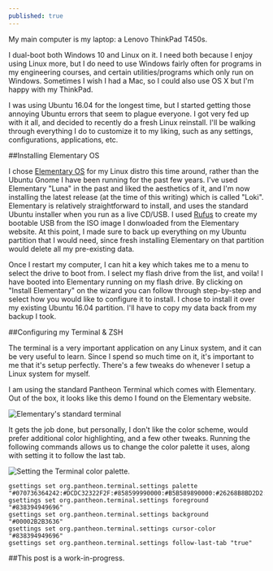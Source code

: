 ```yaml
---
published: true
---
```

My main computer is my laptop: a Lenovo ThinkPad T450s.

I dual-boot both Windows 10 and Linux on it. I need both because I enjoy using Linux more, but I do need to use Windows fairly often for programs in my engineering courses, and certain utilities/programs which only run on Windows. Sometimes I wish I had a Mac, so I could also use OS X but I'm happy with my ThinkPad.

I was using Ubuntu 16.04 for the longest time, but I started getting those annoying Ubuntu errors that seem to plague everyone. I got very fed up with it all, and decided to recently do a fresh Linux reinstall. I'll be walking through everything I do to customize it to my liking, such as any settings, configurations, applications, etc.

##Installing Elementary OS

I chose [Elementary OS](https://elementary.io/) for my Linux distro this time around, rather than the Ubuntu Gnome I have been running for the past few years. I've used Elementary "Luna" in the past and liked the aesthetics of it, and I'm now installing the latest release (at the time of this writing) which is called "Loki". Elementary is relatively straightforward to install, and uses the standard Ubuntu installer when you run as a live CD/USB. I used [Rufus](https://rufus.akeo.ie/) to create my bootable USB from the ISO image I donwloaded from the Elementary website. At this point, I made sure to back up everything on my Ubuntu partition that I would need, since fresh installing Elementary on that partition would delete all my pre-existing data.

Once I restart my computer, I can hit a key which takes me to a menu to select the drive to boot from. I select my flash drive from the list, and voila! I have booted into Elementary running on my flash drive. By clicking on "Install Elementary" on the wizard you can follow through step-by-step and select how you would like to configure it to install. I chose to install it over my existing Ubuntu 16.04 partition. I'll have to copy my data back from my backup I took.

##Configuring my Terminal & ZSH

The terminal is a very important application on any Linux system, and it can be very useful to learn. Since I spend so much time on it, it's important to me that it's setup perfectly. There's a few tweaks do whenever I setup a Linux system for myself.

I am using the standard Pantheon Terminal which comes with Elementary. Out of the box, it looks like this demo I found on the Elementary website.

![Elementary's standard terminal]({{site.baseurl}}/images/elementary_terminal_standard.png)

It gets the job done, but personally, I don't like the color scheme, would prefer additional color highlighting, and a few other tweaks. Running the following commands allows us to change the color palette it uses, along with setting it to follow the last tab.

![Setting the Terminal color palette.]({{site.baseurl}}/images/carbon_terminal_colors.png)


	gsettings set org.pantheon.terminal.settings palette "#070736364242:#DCDC32322F2F:#858599990000:#B5B589890000:#26268B8BD2D2:#D3D336368282:#2A2AA1A19898:#EEEEE8E8D5D5:#00002B2B3636:#CBCB4B4B1616:#58586E6E7575:#65657B7B8383:#838394949696:#6C6C7171C4C4:#9393A1A1A1A1:#FDFDF6F6E3E3"
	gsettings set org.pantheon.terminal.settings foreground "#838394949696"
	gsettings set org.pantheon.terminal.settings background "#00002B2B3636"
	gsettings set org.pantheon.terminal.settings cursor-color "#838394949696"
	gsettings set org.pantheon.terminal.settings follow-last-tab "true"


##This post is a work-in-progress.

